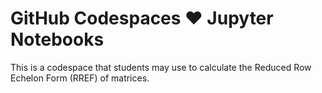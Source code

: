 # GitHub Codespaces ♥️ Jupyter Notebooks

This is a codespace that students may use to calculate the Reduced Row Echelon Form (RREF) of matrices. 
